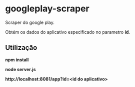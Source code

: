 # googleplay-scraper
Scraper do google play.

Obtém os dados do aplicativo especificado no parametro **id**.

## Utilização
**npm install**

**node server.js**

**http://localhost:8081/app?id=\<id do aplicativo\>**
